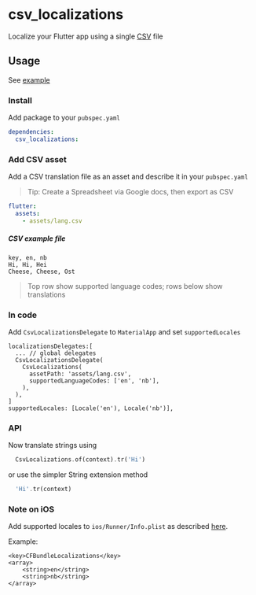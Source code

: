 # csv_localizations

Localize your Flutter app using a single [CSV](https://en.wikipedia.org/wiki/Comma-separated_values) file

## Usage

See [example](example)

### Install

Add package to your `pubspec.yaml`

```yaml
dependencies:
  csv_localizations:
```

### Add CSV asset

Add a CSV translation file as an asset and describe it in your `pubspec.yaml`

> Tip: Create a Spreadsheet via Google docs, then export as CSV

```yaml
flutter:
  assets:
    - assets/lang.csv
```

##### CSV example file

```csv
key, en, nb
Hi, Hi, Hei
Cheese, Cheese, Ost
```

> Top row show supported language codes; rows below show translations

### In code

Add `CsvLocalizationsDelegate` to `MaterialApp` and set `supportedLocales`

```
localizationsDelegates:[
  ... // global delegates
  CsvLocalizationsDelegate(
    CsvLocalizations(
      assetPath: 'assets/lang.csv',
      supportedLanguageCodes: ['en', 'nb'],
    ),
  ),
]
supportedLocales: [Locale('en'), Locale('nb')],

```

### API

Now translate strings using

```dart
  CsvLocalizations.of(context).tr('Hi')
```

or use the simpler String extension method

```dart
  'Hi'.tr(context)
```

### Note on **iOS**

Add supported locales to 
`ios/Runner/Info.plist` as described [here](https://flutter.dev/docs/development/accessibility-and-localization/internationalization#specifying-supportedlocales).

Example:

```
<key>CFBundleLocalizations</key>
<array>
	<string>en</string>
	<string>nb</string>
</array>
```
